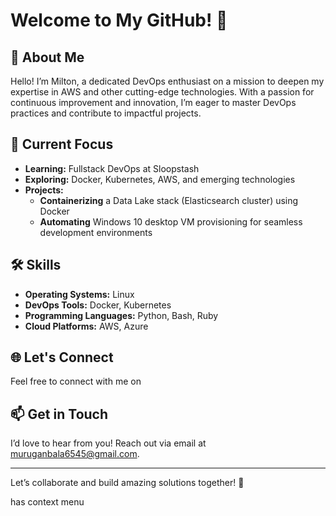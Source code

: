 # Welcome to My GitHub! 👋
 
## 🚀 About Me
Hello! I’m Milton, a dedicated DevOps enthusiast on a mission to deepen my expertise in AWS and other cutting-edge technologies. With a passion for continuous improvement and innovation, I’m eager to master DevOps practices and contribute to impactful projects.
 
## 🌟 Current Focus
- **Learning:** Fullstack DevOps at Sloopstash
- **Exploring:** Docker, Kubernetes, AWS, and emerging technologies
- **Projects:**
  - **Containerizing** a Data Lake stack (Elasticsearch cluster) using Docker
  - **Automating** Windows 10 desktop VM provisioning for seamless development environments
 
## 🛠 Skills
- **Operating Systems:** Linux
- **DevOps Tools:** Docker, Kubernetes
- **Programming Languages:** Python, Bash, Ruby
- **Cloud Platforms:** AWS, Azure
 
## 🌐 Let's Connect
Feel free to connect with me on 
 
## 📫 Get in Touch
I’d love to hear from you! Reach out via email at [muruganbala6545@gmail.com](mailto:muruganbala6545@gmail.com).
 
---
 
Let’s collaborate and build amazing solutions together! 🚀

has context menu

